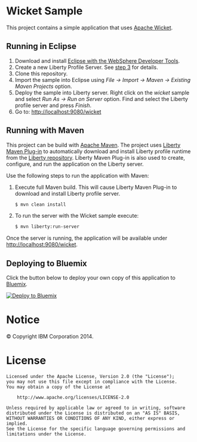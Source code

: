 Wicket Sample
=============

This project contains a simple application that uses [Apache Wicket](http://wicket.apache.org/).

## Running in Eclipse

1. Download and install [Eclipse with the WebSphere Developer Tools](https://developer.ibm.com/wasdev/downloads/liberty-profile-using-eclipse/).
2. Create a new Liberty Profile Server. See [step 3](https://developer.ibm.com/wasdev/downloads/liberty-profile-using-eclipse/) for details.
3. Clone this repository.
4. Import the sample into Eclipse using *File -> Import -> Maven -> Existing Maven Projects* option.
5. Deploy the sample into Liberty server. Right click on the *wicket* sample and select *Run As -> Run on Server* option. Find and select the Liberty profile server and press *Finish*. 
6. Go to: [http://localhost:9080/wicket](http://localhost:9080/wicket)

## Running with Maven

This project can be build with [Apache Maven](http://maven.apache.org/). The project uses [Liberty Maven Plug-in][] to automatically download and install Liberty profile runtime from the [Liberty repository](https://developer.ibm.com/wasdev/downloads/). Liberty Maven Plug-in is also used to create, configure, and run the application on the Liberty server. 

Use the following steps to run the application with Maven:

1. Execute full Maven build. This will cause Liberty Maven Plug-in to download and install Liberty profile server.
    ```bash
    $ mvn clean install
    ```

2. To run the server with the Wicket sample execute:
    ```bash
    $ mvn liberty:run-server
    ```

Once the server is running, the application will be available under [http://localhost:9080/wicket](http://localhost:9080/wicket).

## Deploying to Bluemix

Click the button below to deploy your own copy of this application to [Bluemix](https://bluemix.net).

[![Deploy to Bluemix](https://bluemix.net/deploy/button.png)](https://bluemix.net/deploy?repository=https://github.com/WASdev/sample.wicket.git)

# Notice

© Copyright IBM Corporation 2014.

# License

```text
Licensed under the Apache License, Version 2.0 (the "License");
you may not use this file except in compliance with the License.
You may obtain a copy of the License at

    http://www.apache.org/licenses/LICENSE-2.0

Unless required by applicable law or agreed to in writing, software
distributed under the License is distributed on an "AS IS" BASIS,
WITHOUT WARRANTIES OR CONDITIONS OF ANY KIND, either express or implied.
See the License for the specific language governing permissions and
limitations under the License.
````

[Liberty Maven Plug-in]: https://github.com/WASdev/ci.maven

